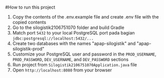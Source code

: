 #How to run this project

1. Copy the contents of the .env.example file and create .env file with the copied contents
2. Go to the silogistik2106751070 folder and build Gradle
3. Match port `5432` to your local PostgreSQL port pada bagian `jdbc:postgresql://localhost:5432/...`
4. Create two databases with the names "apap-silogistik" and "apap-silogistik-prod"
5. Customize your PostgreSQL user and password in the `PROD_USERNAME`, `PROD_PASSWORD`, `DEV_USERNAME`, and `DEV_PASSWORD` sections
6. Run project from `Silogistik2106751070Application.java` file
7. Open `http://localhost:8080` from your browser
